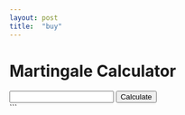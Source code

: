 ```yaml
---
layout: post
title:  "buy"
---
```


<html>
<head>
  <title>Martingale Calculator</title>
</head>
<body>
  <h1>Martingale Calculator</h1>
  <input type="text" id="deposit">
  <button onclick="calculate()">Calculate</button>
  <div id="result1"></div>
  <div id="result2"></div>
  <div id="result3"></div>
  <div id="result4"></div>
  <div id="result5"></div>
  <div id="result6"></div>
</body>
<script>
function calculate() {
  const deposit = document.getElementById("deposit").value;
  const result1 = deposit * 0.11;
  const result2 = result1 * 2.179;
  const result3 = result2 * 2.179;
  const result4 = result3 * 2.179;
  const result5 = result4 * 2.179;
  const result6 = result5 * 2.179;
  document.getElementById("result1").innerHTML = result1;
  document.getElementById("result2").innerHTML = result2;
  document.getElementById("result3").innerHTML = result3;
  document.getElementById("result4").innerHTML = result4;
  document.getElementById("result5").innerHTML = result5;
  document.getElementById("result6").innerHTML = result6;
}
</script>
</html>```
